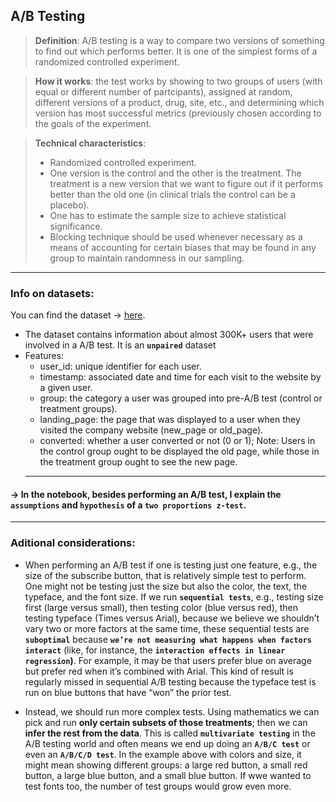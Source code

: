 ## **A/B Testing**<br>
> **Definition**: A/B testing is a way to compare two versions of something to find out which performs better. It is one of the simplest forms of a randomized controlled experiment.<br>

> **How it works**: the test works by showing to two groups of users (with equal or different number of partcipants), assigned at random, different versions of a product, drug, site, etc., and determining which version has most successful metrics (previously chosen according to the goals of the experiment. <br>

> **Technical characteristics**:
> - Randomized controlled experiment.
> - One version is the control and the other is the treatment. The treatment is a new version that we want to figure out if it performs better than the old one (in clinical trials the control can be a placebo).
> - One has to estimate the sample size to achieve statistical significance.
> - Blocking technique should be used whenever necessary as a means of accounting for certain biases that may be found in any group to maintain randomness in our sampling.<br>
- - - 
### Info on datasets:
You can find the dataset &rarr; [here](https://www.kaggle.com/datasets/zhangluyuan/ab-testing?select=ab_data.csv).
- The dataset contains information about almost 300K+ users that were involved in a A/B test. It is an **`unpaired`** dataset
- Features:
    - user_id: unique identifier for each user.
    - timestamp: associated date and time for each visit to the website by a given user.
    - group: the category a user was grouped into pre-A/B test (control or treatment groups).
    - landing_page: the page that was displayed to a user when they visited the company website (new_page or old_page).
    - converted: whether a user converted or not (0 or 1); Note: Users in the control group ought to be displayed the old page, while those in the treatment group ought to see the new page.
    - - - 
#### &rarr; In the notebook, besides performing an A/B test, I explain the `assumptions` and `hypothesis` of a `two proportions z-test`.
- - - 
### Aditional considerations:
- When performing an A/B test if one is testing just one feature, e.g., the size of the subscribe button, that is relatively simple test to perform. One might not be testing just the size but also the color, the text, the typeface, and the font size. If we run **`sequential tests`**, e.g., testing size first (large versus small), then testing color (blue versus red), then testing typeface (Times versus Arial), because we believe we shouldn’t vary two or more factors at the same time, these sequential tests are **`suboptimal`** because **`we’re not measuring what happens when factors interact`** (like, for instance, the **`interaction effects in linear regression`)**. For example, it may be that users prefer blue on average but prefer red when it’s combined with Arial. This kind of result is regularly missed in sequential A/B testing because the typeface test is run on blue buttons that have “won” the prior test.

- Instead, we should run more complex tests. Using mathematics we can pick and run **only certain subsets of those treatments**; then we can **infer the rest from the data**. This is called **`multivariate testing`** in the A/B testing world and often means we end up doing an **`A/B/C test`** or even an **`A/B/C/D test`**. In the example above with colors and size, it might mean showing different groups: a large red button, a small red button, a large blue button, and a small blue button. If wwe wanted to test fonts too, the number of test groups would grow even more.
